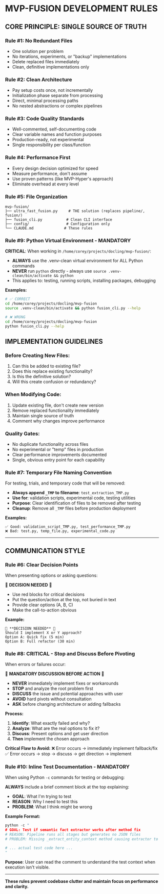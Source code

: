 # MVP-FUSION DEVELOPMENT RULES

## CORE PRINCIPLE: SINGLE SOURCE OF TRUTH

### **Rule #1: No Redundant Files**
- One solution per problem
- No iterations, experiments, or "backup" implementations
- Delete replaced files immediately
- Clean, definitive implementations only

### **Rule #2: Clean Architecture**
- Pay setup costs once, not incrementally
- Initialization phase separate from processing
- Direct, minimal processing paths
- No nested abstractions or complex pipelines

### **Rule #3: Code Quality Standards**
- Well-commented, self-documenting code
- Clear variable names and function purposes  
- Production-ready, not experimental
- Single responsibility per class/function

### **Rule #4: Performance First**
- Every design decision optimized for speed
- Measure performance, don't assume
- Use proven patterns (like MVP-Hyper's approach)
- Eliminate overhead at every level

### **Rule #5: File Organization**
```
mvp-fusion/
├── ultra_fast_fusion.py     # THE solution (replaces pipeline/, fusion/)
├── fusion_cli.py           # Clean CLI interface
├── config/                 # Configuration only
└── CLAUDE.md              # These rules
```

### **Rule #9: Python Virtual Environment - MANDATORY**
**CRITICAL**: When working in `/home/corey/projects/docling/mvp-fusion/`:
- **ALWAYS** use the .venv-clean virtual environment for ALL Python commands
- **NEVER** run `python` directly - always use `source .venv-clean/bin/activate && python`
- This applies to: testing, running scripts, installing packages, debugging

**Examples:**
```bash
# ✅ CORRECT
cd /home/corey/projects/docling/mvp-fusion
source .venv-clean/bin/activate && python fusion_cli.py --help

# ❌ WRONG  
cd /home/corey/projects/docling/mvp-fusion
python fusion_cli.py --help
```

## IMPLEMENTATION GUIDELINES

### **Before Creating New Files:**
1. Can this be added to existing file?
2. Does this replace existing functionality?
3. Is this the definitive solution?
4. Will this create confusion or redundancy?

### **When Modifying Code:**
1. Update existing file, don't create new version
2. Remove replaced functionality immediately  
3. Maintain single source of truth
4. Comment why changes improve performance

### **Quality Gates:**
- No duplicate functionality across files
- No experimental or "temp" files in production
- Clear performance improvements documented
- Single, obvious entry point for each capability

### **Rule #7: Temporary File Naming Convention**
For testing, trials, and temporary code that will be removed:
- **Always append `_TMP` to filename**: `test_extraction_TMP.py`
- **Use for**: validation scripts, experimental code, testing utilities
- **Purpose**: Clear identification of files to be removed after testing
- **Cleanup**: Remove all `_TMP` files before production deployment

**Examples:**
```
✅ Good: validation_script_TMP.py, test_performance_TMP.py
❌ Bad: test.py, temp_file.py, experimental_code.py
```

---

## COMMUNICATION STYLE

### **Rule #6: Clear Decision Points**
When presenting options or asking questions:

🔴 **DECISION NEEDED** 🔴
- Use red blocks for critical decisions
- Put the question/action at the top, not buried in text
- Provide clear options (A, B, C)
- Make the call-to-action obvious

**Example:**
```
🔴 **DECISION NEEDED** 🔴
Should I implement X or Y approach?
Option A: Quick fix (5 min)
Option B: Full refactor (30 min)
```

### **Rule #8: CRITICAL - Stop and Discuss Before Pivoting**
When errors or failures occur:

🛑 **MANDATORY DISCUSSION BEFORE ACTION** 🛑
- **NEVER** immediately implement fixes or workarounds
- **STOP** and analyze the root problem first
- **DISCUSS** the issue and potential approaches with user
- **AVOID** hard pivots without consultation
- **ASK** before changing architecture or adding fallbacks

**Process:**
1. **Identify**: What exactly failed and why?
2. **Analyze**: What are the real options to fix it?
3. **Discuss**: Present options and get user direction
4. **Then** implement the chosen approach

**Critical Flaw to Avoid:**
❌ Error occurs → immediately implement fallback/fix
✅ Error occurs → stop → discuss → get direction → implement

### **Rule #10: Inline Test Documentation - MANDATORY**
When using Python `-c` commands for testing or debugging:

**ALWAYS** include a brief comment block at the top explaining:
- **GOAL**: What I'm trying to test
- **REASON**: Why I need to test this  
- **PROBLEM**: What I think might be wrong

**Example Format:**
```python
python -c "
# GOAL: Test if semantic fact extractor works after method fix
# REASON: Pipeline runs all stages but generates no JSON files
# PROBLEM: Missing _extract_entity_context method causing extractor to fail

# ... actual test code here ...
"
```

**Purpose**: User can read the comment to understand the test context when execution isn't visible.

---
**These rules prevent codebase clutter and maintain focus on performance and clarity.**